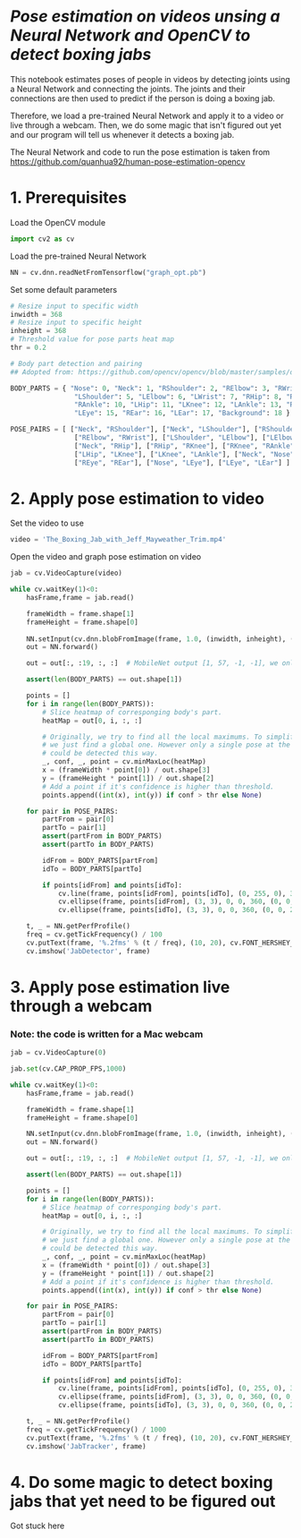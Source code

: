 # _Pose estimation on videos unsing a Neural Network and OpenCV to detect boxing jabs_

This notebook estimates poses of people in videos by detecting joints using a Neural Network and connecting the joints. The joints and their connections are then used to predict if the person is doing a boxing jab. 

Therefore, we load a pre-trained Neural Network and apply it to a video or live through a webcam.
Then, we do some magic that isn't figured out yet and our program will tell us whenever it detects a boxing jab.

The Neural Network and code to run the pose estimation is taken from https://github.com/quanhua92/human-pose-estimation-opencv

# 1. Prerequisites

Load the OpenCV module


```python
import cv2 as cv
```

Load the pre-trained Neural Network


```python
NN = cv.dnn.readNetFromTensorflow("graph_opt.pb")
```

Set some default parameters


```python
# Resize input to specific width
inwidth = 368
# Resize input to specific height
inheight = 368
# Threshold value for pose parts heat map
thr = 0.2

# Body part detection and pairing
## Adopted from: https://github.com/opencv/opencv/blob/master/samples/dnn/openpose.py

BODY_PARTS = { "Nose": 0, "Neck": 1, "RShoulder": 2, "RElbow": 3, "RWrist": 4,
                "LShoulder": 5, "LElbow": 6, "LWrist": 7, "RHip": 8, "RKnee": 9,
                "RAnkle": 10, "LHip": 11, "LKnee": 12, "LAnkle": 13, "REye": 14,
                "LEye": 15, "REar": 16, "LEar": 17, "Background": 18 }

POSE_PAIRS = [ ["Neck", "RShoulder"], ["Neck", "LShoulder"], ["RShoulder", "RElbow"],
                ["RElbow", "RWrist"], ["LShoulder", "LElbow"], ["LElbow", "LWrist"],
                ["Neck", "RHip"], ["RHip", "RKnee"], ["RKnee", "RAnkle"], ["Neck", "LHip"],
                ["LHip", "LKnee"], ["LKnee", "LAnkle"], ["Neck", "Nose"], ["Nose", "REye"],
                ["REye", "REar"], ["Nose", "LEye"], ["LEye", "LEar"] ]
```

# 2. Apply pose estimation to video


Set the video to use


```python
video = 'The_Boxing_Jab_with_Jeff_Mayweather_Trim.mp4'
```

Open the video and graph pose estimation on video


```python
jab = cv.VideoCapture(video)

while cv.waitKey(1)<0:
    hasFrame,frame = jab.read()

    frameWidth = frame.shape[1]
    frameHeight = frame.shape[0]
    
    NN.setInput(cv.dnn.blobFromImage(frame, 1.0, (inwidth, inheight), (127.5, 127.5, 127.5), swapRB=True, crop=False))
    out = NN.forward()

    out = out[:, :19, :, :]  # MobileNet output [1, 57, -1, -1], we only need the first 19 elements

    assert(len(BODY_PARTS) == out.shape[1])

    points = []
    for i in range(len(BODY_PARTS)):
        # Slice heatmap of corresponging body's part.
        heatMap = out[0, i, :, :]

        # Originally, we try to find all the local maximums. To simplify a sample
        # we just find a global one. However only a single pose at the same time
        # could be detected this way.
        _, conf, _, point = cv.minMaxLoc(heatMap)
        x = (frameWidth * point[0]) / out.shape[3]
        y = (frameHeight * point[1]) / out.shape[2]
        # Add a point if it's confidence is higher than threshold.
        points.append((int(x), int(y)) if conf > thr else None)

    for pair in POSE_PAIRS:
        partFrom = pair[0]
        partTo = pair[1]
        assert(partFrom in BODY_PARTS)
        assert(partTo in BODY_PARTS)

        idFrom = BODY_PARTS[partFrom]
        idTo = BODY_PARTS[partTo]

        if points[idFrom] and points[idTo]:
            cv.line(frame, points[idFrom], points[idTo], (0, 255, 0), 3)
            cv.ellipse(frame, points[idFrom], (3, 3), 0, 0, 360, (0, 0, 255), cv.FILLED)
            cv.ellipse(frame, points[idTo], (3, 3), 0, 0, 360, (0, 0, 255), cv.FILLED)

    t, _ = NN.getPerfProfile()
    freq = cv.getTickFrequency() / 100
    cv.putText(frame, '%.2fms' % (t / freq), (10, 20), cv.FONT_HERSHEY_SIMPLEX, 0.5, (0, 0, 0))
    cv.imshow('JabDetector', frame)
```

# 3. Apply pose estimation live through a webcam
### Note: the code is written for a Mac webcam


```python
jab = cv.VideoCapture(0)

jab.set(cv.CAP_PROP_FPS,1000)

while cv.waitKey(1)<0:
    hasFrame,frame = jab.read()

    frameWidth = frame.shape[1]
    frameHeight = frame.shape[0]

    NN.setInput(cv.dnn.blobFromImage(frame, 1.0, (inwidth, inheight), (127.5, 127.5, 127.5), swapRB=True, crop=False))
    out = NN.forward()

    out = out[:, :19, :, :]  # MobileNet output [1, 57, -1, -1], we only need the first 19 elements

    assert(len(BODY_PARTS) == out.shape[1])

    points = []
    for i in range(len(BODY_PARTS)):
        # Slice heatmap of corresponging body's part.
        heatMap = out[0, i, :, :]

        # Originally, we try to find all the local maximums. To simplify a sample
        # we just find a global one. However only a single pose at the same time
        # could be detected this way.
        _, conf, _, point = cv.minMaxLoc(heatMap)
        x = (frameWidth * point[0]) / out.shape[3]
        y = (frameHeight * point[1]) / out.shape[2]
        # Add a point if it's confidence is higher than threshold.
        points.append((int(x), int(y)) if conf > thr else None)

    for pair in POSE_PAIRS:
        partFrom = pair[0]
        partTo = pair[1]
        assert(partFrom in BODY_PARTS)
        assert(partTo in BODY_PARTS)

        idFrom = BODY_PARTS[partFrom]
        idTo = BODY_PARTS[partTo]

        if points[idFrom] and points[idTo]:
            cv.line(frame, points[idFrom], points[idTo], (0, 255, 0), 3)
            cv.ellipse(frame, points[idFrom], (3, 3), 0, 0, 360, (0, 0, 255), cv.FILLED)
            cv.ellipse(frame, points[idTo], (3, 3), 0, 0, 360, (0, 0, 255), cv.FILLED)

    t, _ = NN.getPerfProfile()
    freq = cv.getTickFrequency() / 1000
    cv.putText(frame, '%.2fms' % (t / freq), (10, 20), cv.FONT_HERSHEY_SIMPLEX, 0.5, (0, 0, 0))
    cv.imshow('JabTracker', frame)
```

# 4. Do some magic to detect boxing jabs that yet need to be figured out

Got stuck here
